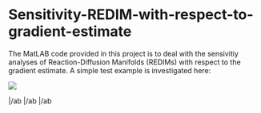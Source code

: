 # Sensitivity-REDIM-with-respect-to-gradient-estimate

The MatLAB code provided in this project is to deal with the sensivitiy analyses of Reaction-Diffusion Manifolds (REDIMs) with respect to the gradient estimate. 
A simple test example is investigated here:

<img src="https://render.githubusercontent.com/render/math?math=\frac{\partial \psi_1}{\partial t}=-k_1 \psi_1 + d \cdot \frac{\partial^2 \psi_1}{\partial x^2}">

 |/ab  |/ab  |/ab 

